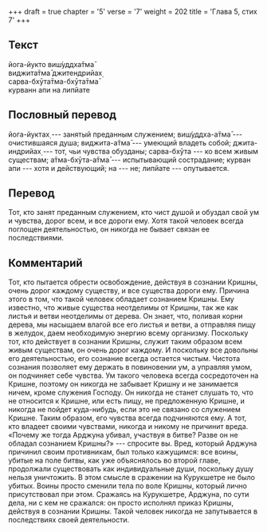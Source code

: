 +++
draft = true
chapter = '5'
verse = '7'
weight = 202
title = 'Глава 5, стих 7'
+++
## Текст

йога-йукто виш́уддха̄тма̄  
виджита̄тма̄ джитендрийах̣  
сарва-бхӯта̄тма-бхӯта̄тма̄  
курванн апи на липйате

## Пословный перевод

йога-йуктах̣ --- занятый преданным служением; виш́уддха-а̄тма̄ ---
очистившаяся душа; виджита-а̄тма̄ --- умеющий владеть собой;
джита-индрийах̣ --- тот, чьи чувства обузданы; сарва-бхӯта --- ко всем
живым существам; а̄тма-бхӯта-а̄тма̄ --- испытывающий сострадание; курван
апи --- хотя и действующий; на --- не; липйате --- опутывается.

## Перевод

Тот, кто занят преданным служением, кто чист душой и обуздал свой ум и
чувства, дорог всем, и все дороги ему. Хотя такой человек всегда
поглощен деятельностью, он никогда не бывает связан ее последствиями.

## Комментарий

Тот, кто пытается обрести освобождение, действуя в сознании Кришны,
очень дорог каждому существу, и все существа дороги ему. Причина этого в
том, что такой человек обладает сознанием Кришны. Ему известно, что
живые существа неотделимы от Кришны, так же как листья и ветви
неотделимы от дерева. Он знает, что, поливая корни дерева, мы насыщаем
влагой все его листья и ветви, а отправляя пищу в желудок, даем
необходимую энергию всему организму. Поскольку тот, кто действует в
сознании Кришны, служит таким образом всем живым существам, он очень
дорог каждому. И поскольку все довольны его деятельностью, его сознание
всегда остается чистым. Чистота сознания позволяет ему держать в
повиновении ум, а управляя умом, он подчиняет себе чувства. Ум такого
человека всегда сосредоточен на Кришне, поэтому он никогда не забывает
Кришну и не занимается ничем, кроме служения Господу. Он никогда не
станет слушать то, что не относится к Кришне, или есть пищу, не
предложенную Кришне, и никогда не пойдет куда-нибудь, если это не
связано со служением Кришне. Таким образом, его чувства всегда
подчиняются ему. А тот, кто владеет своими чувствами, никогда и никому
не причинит вреда. «Почему же тогда Арджуна убивал, участвуя в битве?
Разве он не обладал сознанием Кришны?» --- спросите вы. Вред, который
Арджуна причинил своим противникам, был только кажущимся: все воины,
убитые на поле битвы, как уже объяснялось во второй главе, продолжали
существовать как индивидуальные души, поскольку душу нельзя уничтожить.
В этом смысле в сражении на Курукшетре не было убитых. Воины просто
сменили тела по воле Кришны, который лично присутствовал при этом.
Сражаясь на Курукшетре, Арджуна, по сути дела, ни с кем не сражался: он
просто исполнял приказ Кришны, действуя в сознании Кришны. Такой человек
никогда не запутывается в последствиях своей деятельности.
